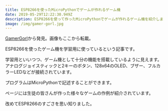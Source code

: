 ```yaml
---
title: ESP8266を使ったMicroPythonでゲームが作れるゲーム機
date: 2019-05-29T12:22:30.949Z
description: ESP8266を使って作ったMicroPythonでゲームが作れるゲーム機を紹介します。
image: /img/gamer-gorl.jpg
---
```

[GamerGorl](https://hackaday.io/project/165405-gamergorl)から発見。画像もここから転載。

ESP8266を使ったゲーム機を学習用に使っているという記事です。

学習用といいつつ、ゲーム機として十分の機能を搭載しているように見えます。
アナログジョイスティックと2キーのボタン、128x64のOLED、ブザー、フルカラーLEDなどが接続されています。

プログラムはMicroPythonで記述することができます。

ページには生徒の皆さんが作った様々なゲームの作例が紹介されています。

改めてESP8266のすごさを思い知りました。
